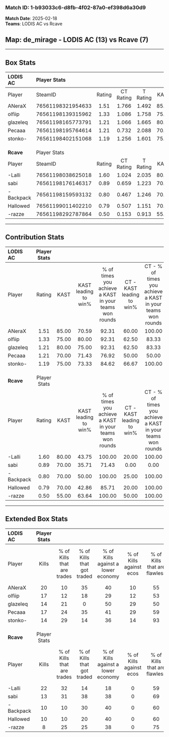 ### Match ID: 1-b93033c6-d8fb-4f02-87a0-ef398d6a30d9  
**Match Date**: 2025-02-18  
**Teams**: LODIS AC vs Rcave  

## **Map**: de_mirage - LODIS AC (13) vs Rcave (7)  
---  

## Box Stats  

| **LODIS AC** | Player Stats      |        |           |          |       |       |       |         |        |      |     |
| :- | :- | :-: | :-: | :-: | :-: | :-: | :-: | :-: | :-: | :-: | :-: |
| Player       | SteamID           | Rating | CT Rating | T Rating | KAST  |  ADR  | Kills | Assists | Deaths | K/D  | HS% |
| ANeraX       | 76561198321954633 |  1.51  |   1.766   |  1.492   | 85.00 | 91.1  |  20   |    4    |   13   | 1.54 | 40  |
| olfiip       | 76561198139315962 |  1.33  |   1.086   |  1.758   | 75.00 | 88.6  |  17   |    4    |   12   | 1.42 | 58  |
| glazeleq     | 76561198165773791 |  1.21  |   1.066   |  1.665   | 80.00 | 74.0  |  14   |    4    |   11   | 1.27 | 35  |
| Pecaaa       | 76561198195764614 |  1.21  |   0.732   |  2.088   | 70.00 | 95.7  |  17   |    4    |   16   | 1.06 | 58  |
| stonko-      | 76561198402151068 |  1.19  |   1.256   |  1.601   | 75.00 | 85.8  |  14   |    5    |   12   | 1.17 | 78  |
|              |                   |        |           |          |       |       |       |         |        |      |     |
|              |                   |        |           |          |       |       |       |         |        |      |     |
|              |                   |        |           |          |       |       |       |         |        |      |     |
| **Rcave**    | Player Stats      |        |           |          |       |       |       |         |        |      |     |
| Player       | SteamID           | Rating | CT Rating | T Rating | KAST  |  ADR  | Kills | Assists | Deaths | K/D  | HS% |
| -Lalli       | 76561198038625018 |  1.60  |   1.024   |  2.035   | 80.00 | 122.6 |  22   |    3    |   15   | 1.47 | 45  |
| sabi         | 76561198176146317 |  0.89  |   0.659   |  1.223   | 70.00 | 76.0  |  13   |    4    |   19   | 0.68 | 30  |
| -Backpack    | 76561198159593132 |  0.80  |   0.467   |  1.246   | 70.00 | 56.9  |  10   |    2    |   15   | 0.67 | 70  |
| Hallowed     | 76561199011402210 |  0.79  |   0.507   |  1.151   | 70.00 | 64.2  |  10   |    6    |   17   | 0.59 | 70  |
| -razze       | 76561198292787864 |  0.50  |   0.153   |  0.913   | 55.00 | 42.8  |   8   |    2    |   17   | 0.47 | 75  |
---  

## Contribution Stats  

| **LODIS AC** | Player Stats |       |                      |                                                        |                           |                                                             |                          |                                                            |
| :- | :-: | :-: | :-: | :-: | :-: | :-: | :-: | :-: |
| Player       |    Rating    | KAST  | KAST leading to win% | % of times you achieve a KAST in your teams won rounds | CT - KAST leading to win% | CT - % of times you achieve a KAST in your teams won rounds | T - KAST leading to win% | T - % of times you achieve a KAST in your teams won rounds |
| ANeraX       |     1.51     | 85.00 |        70.59         |                         92.31                          |           60.00           |                           100.00                            |          85.71           |                           85.71                            |
| olfiip       |     1.33     | 75.00 |        80.00         |                         92.31                          |           62.50           |                            83.33                            |          100.00          |                           100.00                           |
| glazeleq     |     1.21     | 80.00 |        75.00         |                         92.31                          |           62.50           |                            83.33                            |          87.50           |                           100.00                           |
| Pecaaa       |     1.21     | 70.00 |        71.43         |                         76.92                          |           50.00           |                            50.00                            |          87.50           |                           100.00                           |
| stonko-      |     1.19     | 75.00 |        73.33         |                         84.62                          |           66.67           |                           100.00                            |          83.33           |                           71.43                            |
|              |              |       |                      |                                                        |                           |                                                             |                          |                                                            |
|              |              |       |                      |                                                        |                           |                                                             |                          |                                                            |
|              |              |       |                      |                                                        |                           |                                                             |                          |                                                            |
| **Rcave**    | Player Stats |       |                      |                                                        |                           |                                                             |                          |                                                            |
| Player       |    Rating    | KAST  | KAST leading to win% | % of times you achieve a KAST in your teams won rounds | CT - KAST leading to win% | CT - % of times you achieve a KAST in your teams won rounds | T - KAST leading to win% | T - % of times you achieve a KAST in your teams won rounds |
| -Lalli       |     1.60     | 80.00 |        43.75         |                         100.00                         |           20.00           |                           100.00                            |          54.55           |                           100.00                           |
| sabi         |     0.89     | 70.00 |        35.71         |                         71.43                          |           0.00            |                            0.00                             |          50.00           |                           83.33                            |
| -Backpack    |     0.80     | 70.00 |        50.00         |                         100.00                         |           25.00           |                           100.00                            |          60.00           |                           100.00                           |
| Hallowed     |     0.79     | 70.00 |        42.86         |                         85.71                          |           20.00           |                           100.00                            |          55.56           |                           83.33                            |
| -razze       |     0.50     | 55.00 |        63.64         |                         100.00                         |           50.00           |                           100.00                            |          66.67           |                           100.00                           |
---  

## Extended Box Stats  

| **LODIS AC** | Player Stats |                            |                            |                                    |                         |                              |                                 |        |                             |                                     |                          |                               |                            |
| :- | :-: | :-: | :-: | :-: | :-: | :-: | :-: | :-: | :-: | :-: | :-: | :-: | :-: |
| Player       |    Kills     | % of Kills that are trades | % of Kills that got traded | % of Kills against a lower economy | % of Kills against ecos | % of Kills that are flawless | % of Kills that are close duels | Deaths | % of Deaths that get traded | % of Deaths against a lower economy | % of Deaths against ecos | % of Deaths that are flawless | % of Deaths that are close |
| ANeraX       |      20      |             10             |             35             |                 40                 |           10            |              55              |                5                |   13   |             38              |                 31                  |            8             |              69               |             0              |
| olfiip       |      17      |             12             |             18             |                 29                 |           12            |              53              |               12                |   12   |              8              |                 25                  |            0             |              50               |             25             |
| glazeleq     |      14      |             21             |             0              |                 50                 |           29            |              50              |                7                |   11   |             27              |                 18                  |            0             |              73               |             0              |
| Pecaaa       |      17      |             24             |             35             |                 41                 |           29            |              59              |               12                |   16   |             13              |                 25                  |            6             |              63               |             13             |
| stonko-      |      14      |             29             |             14             |                 36                 |           14            |              93              |                7                |   12   |             33              |                 25                  |            8             |              67               |             8              |
|              |              |                            |                            |                                    |                         |                              |                                 |        |                             |                                     |                          |                               |                            |
|              |              |                            |                            |                                    |                         |                              |                                 |        |                             |                                     |                          |                               |                            |
|              |              |                            |                            |                                    |                         |                              |                                 |        |                             |                                     |                          |                               |                            |
| **Rcave**    | Player Stats |                            |                            |                                    |                         |                              |                                 |        |                             |                                     |                          |                               |                            |
| Player       |    Kills     | % of Kills that are trades | % of Kills that got traded | % of Kills against a lower economy | % of Kills against ecos | % of Kills that are flawless | % of Kills that are close duels | Deaths | % of Deaths that get traded | % of Deaths against a lower economy | % of Deaths against ecos | % of Deaths that are flawless | % of Deaths that are close |
| -Lalli       |      22      |             32             |             14             |                 18                 |            0            |              59              |                9                |   15   |              7              |                 20                  |            0             |              47               |             13             |
| sabi         |      13      |             31             |             38             |                 38                 |            0            |              69              |                8                |   19   |             21              |                 21                  |            0             |              47               |             16             |
| -Backpack    |      10      |             10             |             30             |                 40                 |            0            |              60              |               10                |   15   |             33              |                 20                  |            0             |              67               |             7              |
| Hallowed     |      10      |             10             |             20             |                 40                 |            0            |              60              |               10                |   17   |             24              |                 24                  |            0             |              59               |             6              |
| -razze       |      8       |             25             |             25             |                 38                 |            0            |              75              |               13                |   17   |             24              |                 24                  |            0             |              76               |             0              |
